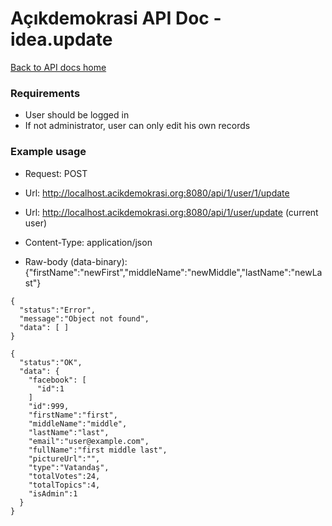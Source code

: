 # Açıkdemokrasi API Doc - idea.update

[Back to API docs home](Home)

### Requirements
- User should be logged in
- If not administrator, user can only edit his own records

### Example usage

- Request: POST
- Url: http://localhost.acikdemokrasi.org:8080/api/1/user/1/update 
- Url: http://localhost.acikdemokrasi.org:8080/api/1/user/update (current user)

- Content-Type: application/json
- Raw-body (data-binary): {"firstName":"newFirst","middleName":"newMiddle","lastName":"newLast"}

```
{
  "status":"Error",
  "message":"Object not found",
  "data": [ ]
}
```
```
{
  "status":"OK",
  "data": {
    "facebook": [
      "id":1
    ]
    "id":999,
    "firstName":"first",
    "middleName":"middle",
    "lastName":"last",
    "email":"user@example.com",
    "fullName":"first middle last",
    "pictureUrl":"",
    "type":"Vatandaş",
    "totalVotes":24,
    "totalTopics":4,
    "isAdmin":1
  }
}
```